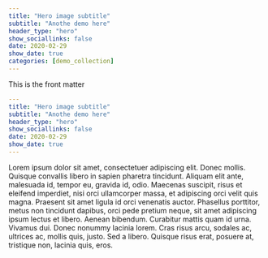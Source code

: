 ```yaml
---
title: "Hero image subtitle"
subtitle: "Anothe demo here"
header_type: "hero"
show_sociallinks: false
date: 2020-02-29
show_date: true
categories: [demo_collection]
---
```



This is the front matter

```yaml
---
title: "Hero image subtitle"
subtitle: "Anothe demo here"
header_type: "hero"
show_sociallinks: false
date: 2020-02-29
show_date: true
---
```

Lorem ipsum dolor sit amet, consectetuer adipiscing elit. Donec mollis. Quisque convallis libero in sapien pharetra tincidunt. Aliquam elit ante, malesuada id, tempor eu, gravida id, odio. Maecenas suscipit, risus et eleifend imperdiet, nisi orci ullamcorper massa, et adipiscing orci velit quis magna. Praesent sit amet ligula id orci venenatis auctor. Phasellus porttitor, metus non tincidunt dapibus, orci pede pretium neque, sit amet adipiscing ipsum lectus et libero. Aenean bibendum. Curabitur mattis quam id urna. Vivamus dui. Donec nonummy lacinia lorem. Cras risus arcu, sodales ac, ultrices ac, mollis quis, justo. Sed a libero. Quisque risus erat, posuere at, tristique non, lacinia quis, eros.
